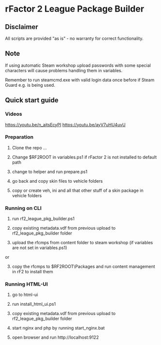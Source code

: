 # rFactor 2 League Package Builder

## Disclaimer

All scripts are provided "as is" - no warranty for correct functionality.

## Note

If using automatic Steam workshop upload passwords with some special characters will cause problems handling them in variables.

Remember to run steamcmd.exe with valid login data once before if Steam Guard e.g. is being used.

## Quick start guide

### Videos

https://youtu.be/n_aitsEcyPI
https://youtu.be/ayV7uHU4uvU

### Preparation

1. Clone the repo ...

2. Change $RF2ROOT in variables.ps1 if rFactor 2 is not installed to default path

3. change to helper and run prepare.ps1

4. go back and copy skin files to vehicle folders

5. copy or create veh, ini and all that other stuff of a skin package in vehicle folders

### Running on CLI

1. run rf2_league_pkg_builder.ps1 

2. copy existing metadata.vdf from previous upload to rf2_league_pkg_builder folder

3. upload the rfcmps from content folder to steam workshop (if variables are not set in variables.ps1)

or

3. copy the rfcmps to $RF2ROOT\Packages and run content management in rF2 to install them

### Running HTML-UI

1. go to html-ui

2. run install_html_ui.ps1

3. copy existing metadata.vdf from previous upload to rf2_league_pkg_builder folder

4. start nginx and php by running start_nginx.bat

5. open browser and run http://localhost:9122
